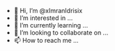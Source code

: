 - 👋 Hi, I’m @xImranIdrisix
- 👀 I’m interested in ...
- 🌱 I’m currently learning ...
- 💞️ I’m looking to collaborate on ...
- 📫 How to reach me ...

<!---
xImranIdrisix/xImranIdrisix is a ✨ special ✨ repository because its `README.md` (this file) appears on your GitHub profile.
You can click the Preview link to take a look at your changes.
--->

